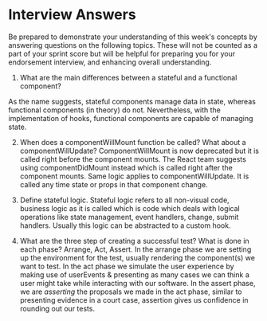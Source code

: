 # Interview Answers

Be prepared to demonstrate your understanding of this week's concepts by answering questions on the following topics. These will not be counted as a part of your sprint score but will be helpful for preparing you for your endorsement interview, and enhancing overall understanding.

1. What are the main differences between a stateful and a functional component?

As the name suggests, stateful components manage data in state, whereas functional components (in theory) do not. Nevertheless, with the implementation of hooks, functional components are capable of managing state.

2. When does a componentWillMount function be called? What about a componentWillUpdate?
   ComponentWillMount is now deprecated but it is called right before the component mounts. The React team suggests using componentDidMount instead which is called right after the component mounts. Same logic applies to componentWillUpdate. It is called any time state or props in that component change.

3. Define stateful logic.
   Stateful logic refers to all non-visual code, business logic as it is called which is code which deals with logical operations like state management, event handlers, change, submit handlers. Usually this logic can be abstracted to a custom hook.

4. What are the three step of creating a successful test? What is done in each phase?
   Arrange, Act, Assert. In the arrange phase we are setting up the environment for the test, usually rendering the component(s) we want to test. In the act phase we simulate the user experience by making use of userEvents & presenting as many cases we can think a user might take while interacting with our software. In the assert phase, we are _asserting_ the proposals we made in the act phase, similar to presenting evidence in a court case, assertion gives us confidence in rounding out our tests.
